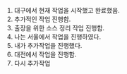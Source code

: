 1. 대구에서 현재 작업을 시작했고 완료했음.
2. 추가적인 작업 진행함.
3. 출장을 위한 소스 정리 작업 진행함.
4. 나는 서울에서 작업을 진행하였다.
5. 내가 추가작업을 진행했다.
6. 대전에서 작업을 진행함.
7. 다시 추가작업

